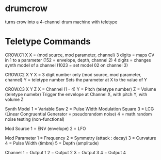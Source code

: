 # drumcrow
turns crow into a 4-channel drum machine with teletype

# Teletype Commands
CROW.C1 X
X = (mod source, mod parameter, channel)
3 digits = maps CV in 1 to a parameter (152 = envelope, depth, channel 2)
4 digits = changes synth model of a channel (1023 = set model 02 on channel 3)

CROW.C2 X Y
X = 3 digit number only (mod source, mod parameter, channel)
Y = teletype number
Sets the parameter at X to the value of Y

CROW.C3 X Y Z
X = Channel (1 - 4)
Y = Pitch (teletype number)
Z = Volume (teletype numebr) 
Trigger the envelope at Channel X, with pitch Y, with volume Z

Synth Model
1 = Variable Saw
2 = Pulse Width Modulation Square
3 = LCG (Linear Congruential Generator = pseudorandom noise)
4 = math.random noise testing (non-functional)

Mod Source 
1 = ENV (envelope)
2 = LFO

Mod Parameter
1 = Frequency
2 = Symmetry (attack : decay)
3 = Curvature 
4 = Pulse Width (timbre)
5 = Depth (amplitude)

Channel
1 = Output 1
2 = Output 2
3 = Output 3
4 = Output 4